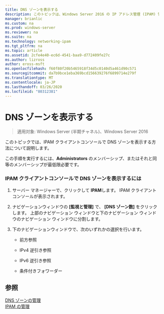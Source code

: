 ```yaml
---
title: DNS ゾーンを表示する
description: このトピックは、Windows Server 2016 の IP アドレス管理 (IPAM) 管理ガイドに含まれています。
manager: brianlic
ms.custom: na
ms.prod: windows-server
ms.reviewer: na
ms.suite: na
ms.technology: networking-ipam
ms.tgt_pltfrm: na
ms.topic: article
ms.assetid: 2cfe4e40-ec6d-4541-baa9-d772409fe27c
ms.author: lizross
author: eross-msft
ms.openlocfilehash: f60f80f20b5465918f34d5c0140d5a461d90c571
ms.sourcegitcommit: da7b9bce1eba369bcd156639276f6899714e279f
ms.translationtype: MT
ms.contentlocale: ja-JP
ms.lasthandoff: 03/26/2020
ms.locfileid: "80312381"
---
```

# <a name="view-dns-zones"></a>DNS ゾーンを表示する

>適用対象: Windows Server (半期チャネル)、Windows Server 2016

このトピックでは、IPAM クライアントコンソールで DNS ゾーンを表示する方法について説明します。  
  
この手順を実行するには、**Administrators** のメンバーシップ、またはそれと同等のメンバーシップが最低限必要です。  
  
### <a name="to-view-dns-zones-in-the-ipam-client-console"></a>IPAM クライアントコンソールで DNS ゾーンを表示するには  
  
1.  サーバー マネージャーで、クリックして  **IPAM**します。 IPAM クライアントコンソールが表示されます。  
  
2.  ナビゲーションウィンドウの **[監視と管理]** で、 **[DNS ゾーン数]** をクリックします。  上部のナビゲーション ウィンドウと下のナビゲーション ウィンドウのナビゲーション ウィンドウに分割します。  
  
3.  下のナビゲーションウィンドウで、次のいずれかの選択を行います。  
  
    -   前方参照  
  
    -   IPv4 逆引き参照  
  
    -   IPv6 逆引き参照  
  
    -   条件付きフォワーダー  
  
## <a name="see-also"></a>参照  
[DNS ゾーンの管理](DNS-Zone-Management.md)  
[IPAM の管理](Manage-IPAM.md)  
  


